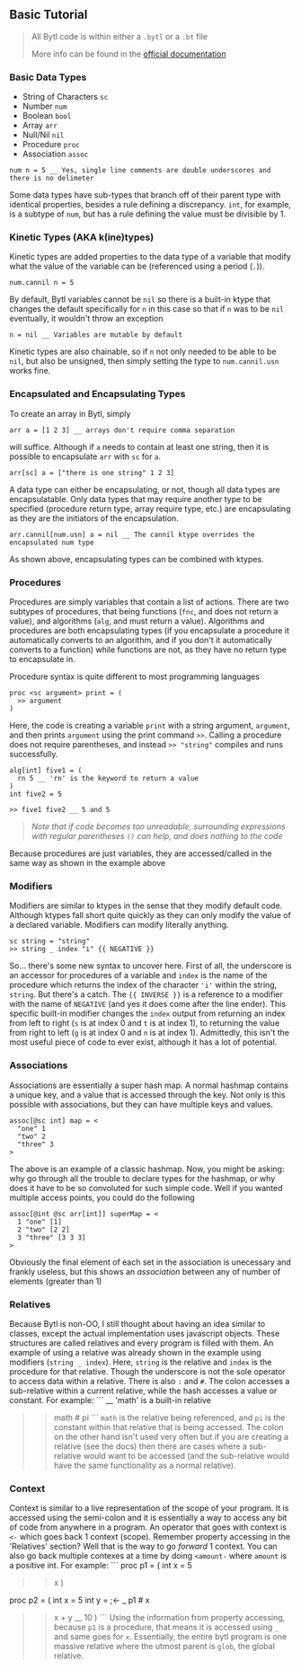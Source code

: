 ## Basic Tutorial
> All Bytl code is within either a `.bytl` or a `.bt` file
>
> More info can be found in the [official documentation](http://127.0.0.1:5173/)

### Basic Data Types
* String of Characters `sc`
* Number `num`
* Boolean `bool`
* Array `arr`
* Null/Nil `nil`
* Procedure `proc`
* Association `assoc`

```
num n = 5 __ Yes, single line comments are double underscores and there is no delimeter
```

Some data types have sub-types that branch off of their parent type with identical properties, besides a rule defining a discrepancy. `int`, for example, is a subtype of `num`, but has a rule defining the value must be divisible by 1.

### Kinetic Types (AKA k(ine)types)
Kinetic types are added properties to the data type of a variable that modify what the value of the variable can be (referenced using a period (`.`)).

```
num.cannil n = 5
```
By default, Bytl variables cannot be `nil` so there is a built-in ktype that changes the default specifically for `n` in this case so that if `n` was to be `nil` eventually, it wouldn't throw an exception
```
n = nil __ Variables are mutable by default
```
Kinetic types are also chainable, so if `n` not only needed to be able to be `nil`, but also be unsigned, then simply setting the type to `num.cannil.usn` works fine.

### Encapsulated and Encapsulating Types
To create an array in Bytl, simply 
```
arr a = [1 2 3] __ arrays don't require comma separation
``` 
will suffice. Although if `a` needs to contain at least one string, then it is possible to encapsulate `arr` with `sc` for `a`. 
```
arr[sc] a = ["there is one string" 1 2 3]
```
A data type can either be encapsulating, or not, though all data types are encapsulatable. Only data types that may require another type to be specified (procedure return type, array require type, etc.) are encapsulating as they are the initiators of the encapsulation.

```
arr.cannil[num.usn] a = nil __ The cannil ktype overrides the encapsulated num type
```
As shown above, encapsulating types can be combined with ktypes.

### Procedures
Procedures are simply variables that contain a list of actions. There are two subtypes of procedures, that being functions (`fnc`, and does not return a value), and algorithms (`alg`, and must return a value). Algorithms and procedures are both encapsulating types (if you encapsulate a procedure it automatically converts to an algorithm, and if you don't it automatically converts to a function) while functions are not, as they have no return type to encapsulate in.

Procedure syntax is quite different to most programming languages
```
proc <sc argument> print = (
  >> argument
)
```
Here, the code is creating a variable `print` with a string argument, `argument`, and then prints `argument` using the print command `>>`. Calling a procedure does not require parentheses, and instead `>> "string"` compiles and runs successfully.

```
alg[int] five1 = (
  rn 5 __ 'rn' is the keyword to return a value
)
int five2 = 5

>> five1 five2 __ 5 and 5
```
> _Note that if code becomes too unreadable, surrounding expressions with regular parentheses `()` can help, and does nothing to the code_

Because procedures are just variables, they are accessed/called in the same way as shown in the example above

### Modifiers
Modifiers are similar to ktypes in the sense that they modify default code. Although ktypes fall short quite quickly as they can only modify the value of a declared variable. Modifiers can modify literally anything. 
```
sc string = "string"
>> string _ index "i" {{ NEGATIVE }}
```
So... there's some new syntax to uncover here. First of all, the underscore is an accessor for procedures of a variable and `index` is the name of the procedure which returns the index of the character `'i'` within the string, `string`. But there's a catch. The `{{ INVERSE }}` is a reference to a modifier with the name of `NEGATIVE` (and yes it does come after the line ender). This specific built-in modifier changes the `index` output from returning an index from left to right (`s` is at index 0 and `t` is at index 1), to returning the value from right to left (`g` is at index 0 and `n` is at index 1). Admittedly, this isn't the most useful piece of code to ever exist, although it has a lot of potential. 

### Associations
Associations are essentially a super hash map. A normal hashmap contains a unique key, and a value that is accessed through the key. Not only is this possible with associations, but they can have multiple keys and values.
```
assoc[@sc int] map = <
  "one" 1
  "two" 2
  "three" 3
>
```
The above is an example of a classic hashmap. Now, you might be asking: why go through all the trouble to declare types for the hashmap, or why does it have to be so convoluted for such simple code. Well if you wanted multiple access points, you could do the following 
```
assoc[@int @sc arr[int]] superMap = <
  1 "one" [1]
  2 "two" [2 2]
  3 "three" [3 3 3]
>
``` 
Obviously the final element of each set in the association is unecessary and frankly useless, but this shows an _association_ between any of number of elements (greater than 1)

### Relatives
Because Bytl is non-OO, I still thought about having an idea similar to classes, except the actual implementation uses javascript objects. These structures are called relatives and every program is filled with them. An example of using a relative was already shown in the example using modifiers (`string _ index`). Here, `string` is the relative and `index` is the procedure for that relative. Though the underscore is not the sole operator to access data within a relative. There is also `:` and `#`. The colon accesses a sub-relative within a current relative, while the hash accesses a value or constant. For example: ```
__ 'math' is a built-in relative
>> math # pi
``` `math` is the relative being referenced, and `pi` is the constant within that relative that is being accessed. The colon on the other hand isn't used very often but if you are creating a relative (see the docs) then there are cases where a sub-relative would want to be accessed (and the sub-relative would have the same functionality as a normal relative).

### Context
Context is similar to a live representation of the scope of your program. It is accessed using the semi-colon and it is essentially a way to access any bit of code from anywhere in a program. An operator that goes with context is `<-` which goes back 1 context (scope). Remember property accessing in the 'Relatives' section? Well that is the way to go <em>forward</em> 1 context. You can also go back multiple contexes at a time by doing `<amount-` where `amount` is a positive int. For example: ```
proc p1 = (
  int x = 5
  >> x
)

proc p2 = (
  int x = 5
  int y = ;<- _ p1 # x
  >> x + y __ 10
)
``` Using the information from property accessing, because `p1` is a procedure, that means it is accessed using `_` and same goes for `x`. Essentially, the entire bytl program is one massive relative where the utmost parent is `glob`, the global relative.
